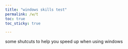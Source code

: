 ```yaml
---
title: "windows skills test"
permalink: /w/t
toc: true
toc_sticky: true

---
```


some shutcuts to help you speed up when using windows
